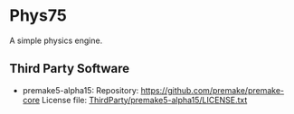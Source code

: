 # Phys75
A simple physics engine.

## Third Party Software
- premake5-alpha15: Repository: https://github.com/premake/premake-core License file: [ThirdParty/premake5-alpha15/LICENSE.txt](ThirdParty/premake5-alpha15/LICENSE.txt)

